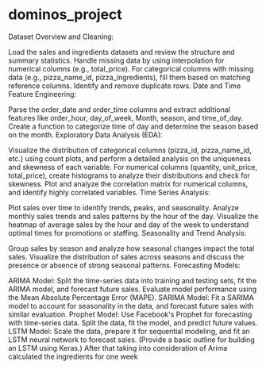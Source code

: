 # dominos_project
Dataset Overview and Cleaning:

Load the sales and ingredients datasets and review the structure and summary statistics.
Handle missing data by using interpolation for numerical columns (e.g., total_price).
For categorical columns with missing data (e.g., pizza_name_id, pizza_ingredients), fill them based on matching reference columns.
Identify and remove duplicate rows.
Date and Time Feature Engineering:

Parse the order_date and order_time columns and extract additional features like order_hour, day_of_week, Month, season, and time_of_day.
Create a function to categorize time of day and determine the season based on the month.
Exploratory Data Analysis (EDA):

Visualize the distribution of categorical columns (pizza_id, pizza_name_id, etc.) using count plots, and perform a detailed analysis on the uniqueness and skewness of each variable.
For numerical columns (quantity, unit_price, total_price), create histograms to analyze their distributions and check for skewness.
Plot and analyze the correlation matrix for numerical columns, and identify highly correlated variables.
Time Series Analysis:

Plot sales over time to identify trends, peaks, and seasonality.
Analyze monthly sales trends and sales patterns by the hour of the day.
Visualize the heatmap of average sales by the hour and day of the week to understand optimal times for promotions or staffing.
Seasonality and Trend Analysis:

Group sales by season and analyze how seasonal changes impact the total sales.
Visualize the distribution of sales across seasons and discuss the presence or absence of strong seasonal patterns.
Forecasting Models:

ARIMA Model: Split the time-series data into training and testing sets, fit the ARIMA model, and forecast future sales. Evaluate model performance using the Mean Absolute Percentage Error (MAPE).
SARIMA Model: Fit a SARIMA model to account for seasonality in the data, and forecast future sales with similar evaluation.
Prophet Model: Use Facebook's Prophet for forecasting with time-series data. Split the data, fit the model, and predict future values.
LSTM Model: Scale the data, prepare it for sequential modeling, and fit an LSTM neural network to forecast sales. (Provide a basic outline for building an LSTM using Keras.)
After that taking into consideration of Arima calculated the ingredients for one week
